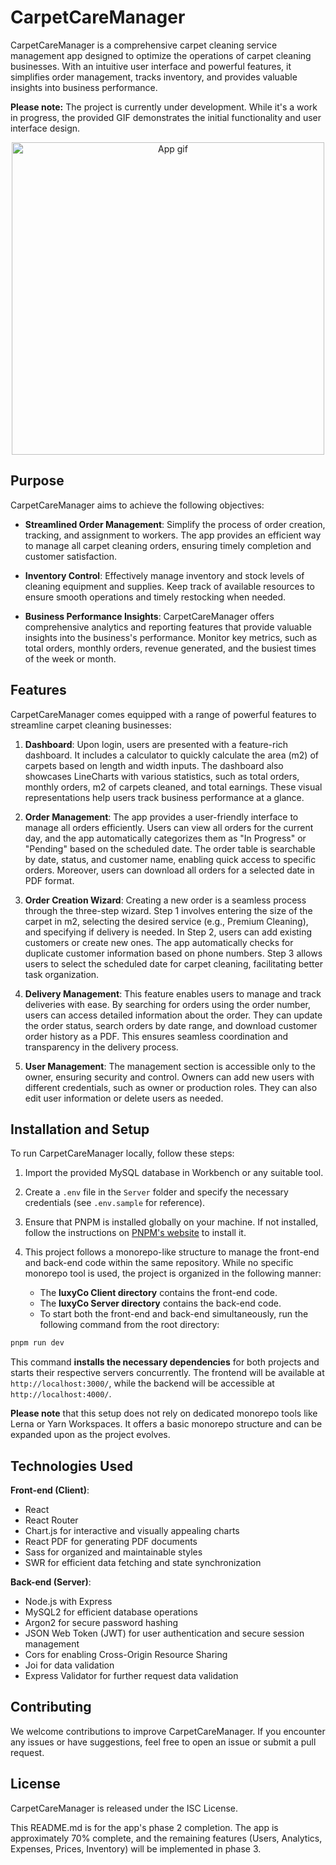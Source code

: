 # CarpetCareManager

CarpetCareManager is a comprehensive carpet cleaning service management app designed to optimize the operations of carpet cleaning businesses. With an intuitive user interface and powerful features, it simplifies order management, tracks inventory, and provides valuable insights into business performance.

**Please note:** The project is currently under development. While it's a work in progress, the provided GIF demonstrates the initial functionality and user interface design.

<p align="center">

  <img src="./luxyCo%20Client/src/assets/demoApp.gif" alt="App gif" width="500px" />

## Purpose

CarpetCareManager aims to achieve the following objectives:

- **Streamlined Order Management**: Simplify the process of order creation, tracking, and assignment to workers. The app provides an efficient way to manage all carpet cleaning orders, ensuring timely completion and customer satisfaction.

- **Inventory Control**: Effectively manage inventory and stock levels of cleaning equipment and supplies. Keep track of available resources to ensure smooth operations and timely restocking when needed.

- **Business Performance Insights**: CarpetCareManager offers comprehensive analytics and reporting features that provide valuable insights into the business's performance. Monitor key metrics, such as total orders, monthly orders, revenue generated, and the busiest times of the week or month.

## Features

CarpetCareManager comes equipped with a range of powerful features to streamline carpet cleaning businesses:

1. **Dashboard**: Upon login, users are presented with a feature-rich dashboard. It includes a calculator to quickly calculate the area (m2) of carpets based on length and width inputs. The dashboard also showcases LineCharts with various statistics, such as total orders, monthly orders, m2 of carpets cleaned, and total earnings. These visual representations help users track business performance at a glance.

2. **Order Management**: The app provides a user-friendly interface to manage all orders efficiently. Users can view all orders for the current day, and the app automatically categorizes them as "In Progress" or "Pending" based on the scheduled date. The order table is searchable by date, status, and customer name, enabling quick access to specific orders. Moreover, users can download all orders for a selected date in PDF format.

3. **Order Creation Wizard**: Creating a new order is a seamless process through the three-step wizard. Step 1 involves entering the size of the carpet in m2, selecting the desired service (e.g., Premium Cleaning), and specifying if delivery is needed. In Step 2, users can add existing customers or create new ones. The app automatically checks for duplicate customer information based on phone numbers. Step 3 allows users to select the scheduled date for carpet cleaning, facilitating better task organization.

4. **Delivery Management**: This feature enables users to manage and track deliveries with ease. By searching for orders using the order number, users can access detailed information about the order. They can update the order status, search orders by date range, and download customer order history as a PDF. This ensures seamless coordination and transparency in the delivery process.

5. **User Management**: The management section is accessible only to the owner, ensuring security and control. Owners can add new users with different credentials, such as owner or production roles. They can also edit user information or delete users as needed.

## Installation and Setup

To run CarpetCareManager locally, follow these steps:

1. Import the provided MySQL database in Workbench or any suitable tool.

2. Create a `.env` file in the `Server` folder and specify the necessary credentials (see `.env.sample` for reference).

3. Ensure that PNPM is installed globally on your machine. If not installed, follow the instructions on [PNPM's website](https://pnpm.io/) to install it.

4. This project follows a monorepo-like structure to manage the front-end and back-end code within the same repository. While no specific monorepo tool is used, the project is organized in the following manner:
   - The **luxyCo Client directory** contains the front-end code.
   - The **luxyCo Server directory** contains the back-end code.
   - To start both the front-end and back-end simultaneously, run the following command from the root directory:

```bash
pnpm run dev
```

This command **installs the necessary dependencies** for both projects and starts their respective servers concurrently.
The frontend will be available at `http://localhost:3000/`, while the backend will be accessible at `http://localhost:4000/`.

**Please note** that this setup does not rely on dedicated monorepo tools like Lerna or Yarn Workspaces. It offers a basic monorepo structure and can be expanded upon as the project evolves.

## Technologies Used

**Front-end (Client)**:

- React
- React Router
- Chart.js for interactive and visually appealing charts
- React PDF for generating PDF documents
- Sass for organized and maintainable styles
- SWR for efficient data fetching and state synchronization

**Back-end (Server)**:

- Node.js with Express
- MySQL2 for efficient database operations
- Argon2 for secure password hashing
- JSON Web Token (JWT) for user authentication and secure session management
- Cors for enabling Cross-Origin Resource Sharing
- Joi for data validation
- Express Validator for further request data validation

## Contributing

We welcome contributions to improve CarpetCareManager. If you encounter any issues or have suggestions, feel free to open an issue or submit a pull request.

## License

CarpetCareManager is released under the ISC License.

This README.md is for the app's phase 2 completion. The app is approximately 70% complete, and the remaining features (Users, Analytics, Expenses, Prices, Inventory) will be implemented in phase 3.
